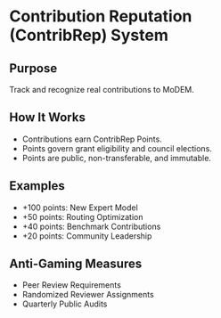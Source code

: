 # Contribution Reputation (ContribRep) System

## Purpose
Track and recognize real contributions to MoDEM.

## How It Works
- Contributions earn ContribRep Points.
- Points govern grant eligibility and council elections.
- Points are public, non-transferable, and immutable.

## Examples
- +100 points: New Expert Model
- +50 points: Routing Optimization
- +40 points: Benchmark Contributions
- +20 points: Community Leadership

## Anti-Gaming Measures
- Peer Review Requirements
- Randomized Reviewer Assignments
- Quarterly Public Audits